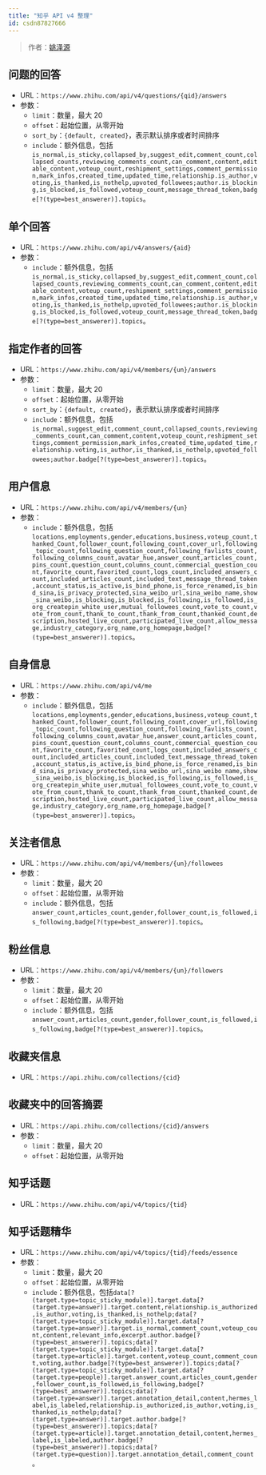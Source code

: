 ```yaml
---
title: "知乎 API v4 整理"
id: csdn87827666
---
```


> 作者：[姚泽源](https://github.com/YaoZeyuan/ZhihuHelp/issues/89)

## 问题的回答

*   URL：`https://www.zhihu.com/api/v4/questions/{qid}/answers`
*   参数：
    *   `limit`：数量，最大 20
    *   `offset`：起始位置，从零开始
    *   `sort_by`：`{default, created}`，表示默认排序或者时间排序
    *   `include`：额外信息，包括`is_normal,is_sticky,collapsed_by,suggest_edit,comment_count,collapsed_counts,reviewing_comments_count,can_comment,content,editable_content,voteup_count,reshipment_settings,comment_permission,mark_infos,created_time,updated_time,relationship.is_author,voting,is_thanked,is_nothelp,upvoted_followees;author.is_blocking,is_blocked,is_followed,voteup_count,message_thread_token,badge[?(type=best_answerer)].topics`。

## 单个回答

*   URL：`https://www.zhihu.com/api/v4/answers/{aid}`
*   参数：
    *   `include`：额外信息，包括`is_normal,is_sticky,collapsed_by,suggest_edit,comment_count,collapsed_counts,reviewing_comments_count,can_comment,content,editable_content,voteup_count,reshipment_settings,comment_permission,mark_infos,created_time,updated_time,relationship.is_author,voting,is_thanked,is_nothelp,upvoted_followees;author.is_blocking,is_blocked,is_followed,voteup_count,message_thread_token,badge[?(type=best_answerer)].topics`。

## 指定作者的回答

*   URL：`https://www.zhihu.com/api/v4/members/{un}/answers`
*   参数：
    *   `limit`：数量，最大 20
    *   `offset`：起始位置，从零开始
    *   `sort_by`：`{default, created}`，表示默认排序或者时间排序
    *   `include`：额外信息，包括`is_normal,suggest_edit,comment_count,collapsed_counts,reviewing_comments_count,can_comment,content,voteup_count,reshipment_settings,comment_permission,mark_infos,created_time,updated_time,relationship.voting,is_author,is_thanked,is_nothelp,upvoted_followees;author.badge[?(type=best_answerer)].topics`。

## 用户信息

*   URL：`https://www.zhihu.com/api/v4/members/{un}`
*   参数：
    *   `include`：额外信息，包括`locations,employments,gender,educations,business,voteup_count,thanked_Count,follower_count,following_count,cover_url,following_topic_count,following_question_count,following_favlists_count,following_columns_count,avatar_hue,answer_count,articles_count,pins_count,question_count,columns_count,commercial_question_count,favorite_count,favorited_count,logs_count,included_answers_count,included_articles_count,included_text,message_thread_token,account_status,is_active,is_bind_phone,is_force_renamed,is_bind_sina,is_privacy_protected,sina_weibo_url,sina_weibo_name,show_sina_weibo,is_blocking,is_blocked,is_following,is_followed,is_org_createpin_white_user,mutual_followees_count,vote_to_count,vote_from_count,thank_to_count,thank_from_count,thanked_count,description,hosted_live_count,participated_live_count,allow_message,industry_category,org_name,org_homepage,badge[?(type=best_answerer)].topics`。

## 自身信息

*   URL：`https://www.zhihu.com/api/v4/me`
*   参数：
    *   `include`：额外信息，包括`locations,employments,gender,educations,business,voteup_count,thanked_Count,follower_count,following_count,cover_url,following_topic_count,following_question_count,following_favlists_count,following_columns_count,avatar_hue,answer_count,articles_count,pins_count,question_count,columns_count,commercial_question_count,favorite_count,favorited_count,logs_count,included_answers_count,included_articles_count,included_text,message_thread_token,account_status,is_active,is_bind_phone,is_force_renamed,is_bind_sina,is_privacy_protected,sina_weibo_url,sina_weibo_name,show_sina_weibo,is_blocking,is_blocked,is_following,is_followed,is_org_createpin_white_user,mutual_followees_count,vote_to_count,vote_from_count,thank_to_count,thank_from_count,thanked_count,description,hosted_live_count,participated_live_count,allow_message,industry_category,org_name,org_homepage,badge[?(type=best_answerer)].topics`。

## 关注者信息

*   URL：`https://www.zhihu.com/api/v4/members/{un}/followees`
*   参数：
    *   `limit`：数量，最大 20
    *   `offset`：起始位置，从零开始
    *   `include`：额外信息，包括`answer_count,articles_count,gender,follower_count,is_followed,is_following,badge[?(type=best_answerer)].topics`。

## 粉丝信息

*   URL：`https://www.zhihu.com/api/v4/members/{un}/followers`
*   参数：
    *   `limit`：数量，最大 20
    *   `offset`：起始位置，从零开始
    *   `include`：额外信息，包括`answer_count,articles_count,gender,follower_count,is_followed,is_following,badge[?(type=best_answerer)].topics`。

## 收藏夹信息

*   URL：`https://api.zhihu.com/collections/{cid}`

## 收藏夹中的回答摘要

*   URL：`https://api.zhihu.com/collections/{cid}/answers`
*   参数：
    *   `limit`：数量，最大 20
    *   `offset`：起始位置，从零开始

## 知乎话题

*   URL：`https://www.zhihu.com/api/v4/topics/{tid}`

## 知乎话题精华

*   URL：`https://www.zhihu.com/api/v4/topics/{tid}/feeds/essence`
*   参数：
    *   `limit`：数量，最大 20
    *   `offset`：起始位置，从零开始
    *   `include`：额外信息，包括`data[?(target.type=topic_sticky_module)].target.data[?(target.type=answer)].target.content,relationship.is_authorized,is_author,voting,is_thanked,is_nothelp;data[?(target.type=topic_sticky_module)].target.data[?(target.type=answer)].target.is_normal,comment_count,voteup_count,content,relevant_info,excerpt.author.badge[?(type=best_answerer)].topics;data[?(target.type=topic_sticky_module)].target.data[?(target.type=article)].target.content,voteup_count,comment_count,voting,author.badge[?(type=best_answerer)].topics;data[?(target.type=topic_sticky_module)].target.data[?(target.type=people)].target.answer_count,articles_count,gender,follower_count,is_followed,is_following,badge[?(type=best_answerer)].topics;data[?(target.type=answer)].target.annotation_detail,content,hermes_label,is_labeled,relationship.is_authorized,is_author,voting,is_thanked,is_nothelp;data[?(target.type=answer)].target.author.badge[?(type=best_answerer)].topics;data[?(target.type=article)].target.annotation_detail,content,hermes_label,is_labeled,author.badge[?(type=best_answerer)].topics;data[?(target.type=question)].target.annotation_detail,comment_count`。